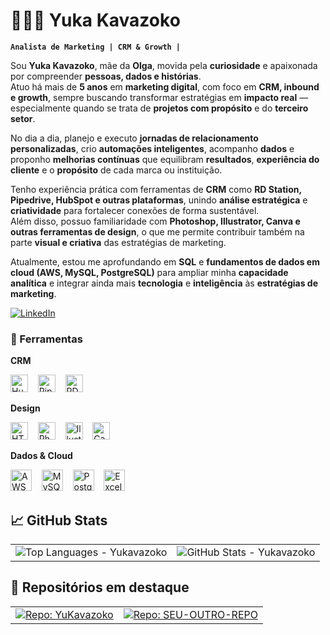 # 👩🏻‍💻 Yuka Kavazoko

**`Analista de Marketing | CRM & Growth |`**

Sou **Yuka Kavazoko**, mãe da **Olga**, movida pela **curiosidade** e apaixonada por compreender **pessoas, dados e histórias**.  
Atuo há mais de **5 anos** em **marketing digital**, com foco em **CRM, inbound e growth**, sempre buscando transformar estratégias em **impacto real** — especialmente quando se trata de **projetos com propósito** e do **terceiro setor**.  

No dia a dia, planejo e executo **jornadas de relacionamento personalizadas**, crio **automações inteligentes**, acompanho **dados** e proponho **melhorias contínuas** que equilibram **resultados**, **experiência do cliente** e o **propósito** de cada marca ou instituição.  

Tenho experiência prática com ferramentas de **CRM** como **RD Station, Pipedrive, HubSpot e outras plataformas**, unindo **análise estratégica** e **criatividade** para fortalecer conexões de forma sustentável.  
Além disso, possuo familiaridade com **Photoshop, Illustrator, Canva e outras ferramentas de design**, o que me permite contribuir também na parte **visual e criativa** das estratégias de marketing.  

Atualmente, estou me aprofundando em **SQL** e **fundamentos de dados em cloud (AWS, MySQL, PostgreSQL)** para ampliar minha **capacidade analítica** e integrar ainda mais **tecnologia** e **inteligência** às **estratégias de marketing**.  



<p align="left">
  <a href="https://www.linkedin.com/in/yukakavazoko/" target="_blank">
    <img alt="LinkedIn" title="Siga no LinkedIn"
         src="https://img.shields.io/badge/LinkedIn-Yuka%20Kavazoko-blue?style=for-the-badge&logo=linkedin"/>
  </a>
</p>

### 🤖 Ferramentas

**CRM**
<p>
  <img src="https://raw.githubusercontent.com/Yukavazoko/assets-icons-/main/hubspot.svg" alt="HubSpot" height="28" />
  &nbsp;&nbsp;
  <img src="https://raw.githubusercontent.com/Yukavazoko/assets-icons-/refs/heads/main/pipedrive.svg" alt="Pipedrive" height="28" />
  &nbsp;&nbsp;
  <img src="https://raw.githubusercontent.com/Yukavazoko/assets-icons-/main/rdstation.svg" alt="RD Station" height="28" />
</p>

**Design**
<p>
  <img src="https://cdn.jsdelivr.net/gh/devicons/devicon@latest/icons/html5/html5-original.svg" alt="HTML5" height="28" />
  &nbsp;&nbsp;
  <img src="https://raw.githubusercontent.com/Yukavazoko/assets-icons-/main/photoshop.svg" alt="Photoshop" height="28" />
  &nbsp;&nbsp;
  <img src="https://raw.githubusercontent.com/Yukavazoko/assets-icons-/main/illustrator.svg" alt="Illustrator" height="28" />
  &nbsp;&nbsp;
  <img src="https://raw.githubusercontent.com/Yukavazoko/assets-icons-/refs/heads/main/canva.svg" alt="Canva" height="28" />
</p>

**Dados & Cloud**
<p>
  <img src="https://cdn.jsdelivr.net/gh/devicons/devicon@latest/icons/amazonwebservices/amazonwebservices-original-wordmark.svg" alt="AWS" height="34" />
  &nbsp;&nbsp;
  <img src="https://cdn.jsdelivr.net/gh/devicons/devicon@latest/icons/mysql/mysql-original-wordmark.svg" alt="MySQL" height="34" />
  &nbsp;&nbsp;
  <img src="https://cdn.jsdelivr.net/gh/devicons/devicon@latest/icons/postgresql/postgresql-original-wordmark.svg" alt="PostgreSQL" height="34" />
  &nbsp;&nbsp;
  <img src="https://raw.githubusercontent.com/Yukavazoko/assets-icons-/main/excel.svg" alt="Excel" height="34" />
</p>


## 📈 GitHub Stats

<table>
  <tr>
    <td>
      <!-- Top Languages (tema escuro, layout compacto, filtros de ruído) -->
      <img
        src="https://github-readme-stats.vercel.app/api/top-langs/?username=Yukavazoko&layout=compact&langs_count=6&hide=html,css,scss,less,tex,makefile,dockerfile,shell&theme=dracula&card_width=380"
        alt="Top Languages - Yukavazoko"
      />
    </td>
    <td>
      <!-- Stats gerais (tema escuro) -->
      <img
        src="https://github-readme-stats.vercel.app/api?username=Yukavazoko&show_icons=true&count_private=true&hide_title=false&line_height=28&theme=dracula"
        alt="GitHub Stats - Yukavazoko"
      />
    </td>
  </tr>
</table>

## 📌 Repositórios em destaque

<table>
  <tr>
    <td>
      <!-- Pin do seu repositório -->
      <a href="https://github.com/Yukavazoko/YuKavazoko">
        <img
          src="https://github-readme-stats.vercel.app/api/pin/?username=Yukavazoko&repo=YuKavazoko&theme=dracula"
          alt="Repo: YuKavazoko"
        />
      </a>
    </td>
    <td>
      <!-- Substitua SEU-OUTRO-REPO por outro repo seu, ou remova esta coluna -->
      <a href="https://github.com/Yukavazoko/SEU-OUTRO-REPO">
        <img
          src="https://github-readme-stats.vercel.app/api/pin/?username=Yukavazoko&repo=SEU-OUTRO-REPO&theme=dracula"
          alt="Repo: SEU-OUTRO-REPO"
        />
      </a>
    </td>
  </tr>
</table>
